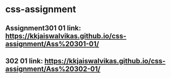 # css-assignment
## Assignment301 01 link: https://kkjaiswalvikas.github.io/css-assignment/Ass%20301-01/
 ## 302 01 link: https://kkjaiswalvikas.github.io/css-assignment/Ass%20302-01/
